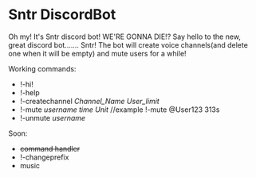 # Sntr DiscordBot
Oh my! It's Sntr discord bot! WE'RE GONNA DIE!?
Say hello to the new, great discord bot....... Sntr!
The bot will create voice channels(and delete one when it will be empty) and mute users for a while!

Working commands:
- !-hi!
- !-help
- !-createchannel *Channel_Name* *User_limit*
- !-mute *username* *time* *Unit* //example !-mute @User123 313s
- !-unmute *username* 

Soon:
- ~~command handler~~
- !-changeprefix
- music

